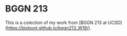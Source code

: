 # BGGN 213

This is a colection of my work from [BGGN 213 at UCSD] (https://bioboot.github.io/bggn213_W19/).
